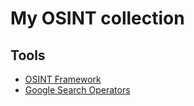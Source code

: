 # My OSINT collection
## Tools
- [OSINT Framework](https://osintframework.com/)
- [Google Search Operators](https://moz.com/learn/seo/search-operators)
